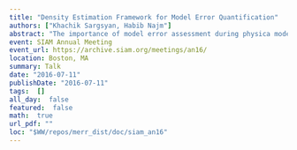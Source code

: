 ```yaml
---
title: "Density Estimation Framework for Model Error Quantification"
authors: ["Khachik Sargsyan, Habib Najm"]
abstract: "The importance of model error assessment during physica model calibration is widely recognized. We highlight the challenges arising in conventional statistical methods accounting for model error, and develop a density estimation framework to quantify and propagate uncertainties due to model errors in presence of sparse and noisy data. The reformulated calibration problem is then tackled with Bayesian techniques. We demonstrate the key strengths of the method on synthetic cases and on a few practical applications."
event: SIAM Annual Meeting
event_url: https://archive.siam.org/meetings/an16/
location: Boston, MA
summary: Talk
date: "2016-07-11"
publishDate: "2016-07-11"
tags:  []
all_day:  false
featured:  false
math:  true
url_pdf: ""
loc: "$WW/repos/merr_dist/doc/siam_an16"
---
```

